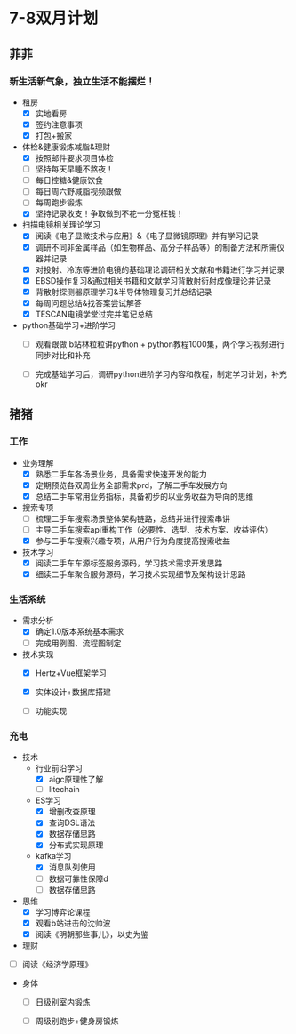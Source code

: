 # 7-8双月计划

## 菲菲

### 新生活新气象，独立生活不能摆烂！

- 租房
	- [x] 实地看房
	- [x] 签约注意事项
	- [x] 打包+搬家
- 体检&健康锻炼减脂&理财
	- [x] 按照邮件要求项目体检
	- [ ] 坚持每天早睡不熬夜！
	- [ ] 每日控糖&健康饮食
	- [ ] 每日周六野减脂视频跟做
	- [ ] 每周跑步锻炼
	- [x] 坚持记录收支！争取做到不花一分冤枉钱！

- 扫描电镜相关理论学习
  - [x] 阅读《电子显微技术与应用》&《电子显微镜原理》并有学习记录
  - [x] 调研不同非金属样品（如生物样品、高分子样品等）的制备方法和所需仪器并记录
  - [x] 对投射、冷冻等进阶电镜的基础理论调研相关文献和书籍进行学习并记录
  - [x] EBSD操作复习&通过相关书籍和文献学习背散射衍射成像理论并记录
  - [x] 背散射探测器原理学习&半导体物理复习并总结记录
  - [x] 每周问题总结&找答案尝试解答
  - [x] TESCAN电镜学堂过完并笔记总结
- python基础学习+进阶学习
	- [ ] 观看跟做 b站林粒粒讲python + python教程1000集，两个学习视频进行同步对比和补充
	- [ ] 完成基础学习后，调研python进阶学习内容和教程，制定学习计划，补充okr


## 猪猪

### 工作

- 业务理解
	- [X] 熟悉二手车各场景业务，具备需求快速开发的能力
	- [X] 定期预览各双周业务全部需求prd，了解二手车发展方向
	- [X] 总结二手车常用业务指标，具备初步的以业务收益为导向的思维

- 搜索专项
	- [ ] 梳理二手车搜索场景整体架构链路，总结并进行搜索串讲
	- [ ] 主导二手车搜索api重构工作（必要性、选型、技术方案、收益评估）
	- [X] 参与二手车搜索兴趣专项，从用户行为角度提高搜索收益

- 技术学习
	- [X] 阅读二手车车源标签服务源码，学习技术需求开发思路
	- [X] 细读二手车聚合服务源码，学习技术实现细节及架构设计思路

### 生活系统

- 需求分析
	- [X] 确定1.0版本系统基本需求
	- [ ] 完成用例图、流程图制定

- 技术实现
	- [X] Hertz+Vue框架学习
	- [X] 实体设计+数据库搭建
	- [ ] 功能实现


### 充电

- 技术
	- 行业前沿学习
		- [X] aigc原理性了解
		- [ ] litechain

	- ES学习
		- [X] 增删改查原理
		- [X] 查询DSL语法
		- [X] 数据存储思路
		- [X] 分布式实现原理

	- kafka学习
		- [X] 消息队列使用
		- [ ] 数据可靠性保障d
		- [ ] 数据存储思路

- 思维
	- [X] 学习博弈论课程
	- [X] 观看b站进击的沈帅波
	- [X] 阅读《明朝那些事儿》，以史为鉴

- 理财
	
- [ ] 阅读《经济学原理》
	
- 身体
	- [ ] 日级别室内锻炼
	- [ ] 周级别跑步+健身房锻炼

	